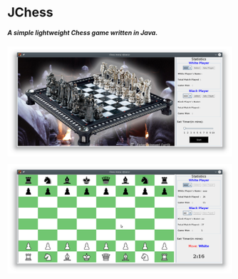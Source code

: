 # JChess

##### A simple lightweight Chess game written in Java.

![Welcome Screen](screenshots/welcome-screen.png)

![Chess Board](screenshots/chess-board.png)
